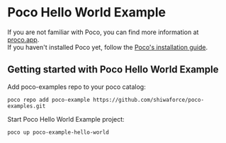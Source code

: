 # Poco Hello World Example 

If you are not familiar with Poco, you can find more information at [proco.app](https://proco.app).   
If you haven't installed Poco yet, follow the [Poco's installation guide](https://proco.app/documentation/install/).


## Getting started with Poco Hello World Example
Add poco-examples repo to your poco catalog:
```
poco repo add poco-example https://github.com/shiwaforce/poco-examples.git
```
Start Poco Hello World Example project:
```
poco up poco-example-hello-world
``` 

